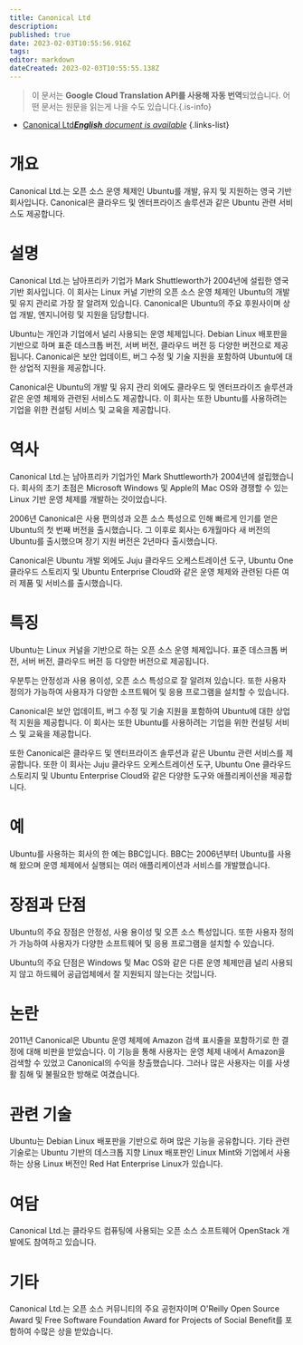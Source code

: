 ```yaml
---
title: Canonical Ltd
description: 
published: true
date: 2023-02-03T10:55:56.916Z
tags: 
editor: markdown
dateCreated: 2023-02-03T10:55:55.138Z
---
```


> 이 문서는 **Google Cloud Translation API를 사용해 자동 번역**되었습니다.
어떤 문서는 원문을 읽는게 나을 수도 있습니다.{.is-info}



- [Canonical Ltd***English** document is available*](/en/Knowledge-base/Dictionary/canonical-ltd)
{.links-list}


# 개요
Canonical Ltd.는 오픈 소스 운영 체제인 Ubuntu를 개발, 유지 및 지원하는 영국 기반 회사입니다. Canonical은 클라우드 및 엔터프라이즈 솔루션과 같은 Ubuntu 관련 서비스도 제공합니다.

# 설명
Canonical Ltd.는 남아프리카 기업가 Mark Shuttleworth가 2004년에 설립한 영국 기반 회사입니다. 이 회사는 Linux 커널 기반의 오픈 소스 운영 체제인 Ubuntu의 개발 및 유지 관리로 가장 잘 알려져 있습니다. Canonical은 Ubuntu의 주요 후원사이며 상업 개발, 엔지니어링 및 지원을 담당합니다.

Ubuntu는 개인과 기업에서 널리 사용되는 운영 체제입니다. Debian Linux 배포판을 기반으로 하며 표준 데스크톱 버전, 서버 버전, 클라우드 버전 등 다양한 버전으로 제공됩니다. Canonical은 보안 업데이트, 버그 수정 및 기술 지원을 포함하여 Ubuntu에 대한 상업적 지원을 제공합니다.

Canonical은 Ubuntu의 개발 및 유지 관리 외에도 클라우드 및 엔터프라이즈 솔루션과 같은 운영 체제와 관련된 서비스도 제공합니다. 이 회사는 또한 Ubuntu를 사용하려는 기업을 위한 컨설팅 서비스 및 교육을 제공합니다.

# 역사
Canonical Ltd.는 남아프리카 기업가인 Mark Shuttleworth가 2004년에 설립했습니다. 회사의 초기 초점은 Microsoft Windows 및 Apple의 Mac OS와 경쟁할 수 있는 Linux 기반 운영 체제를 개발하는 것이었습니다.

2006년 Canonical은 사용 편의성과 오픈 소스 특성으로 인해 빠르게 인기를 얻은 Ubuntu의 첫 번째 버전을 출시했습니다. 그 이후로 회사는 6개월마다 새 버전의 Ubuntu를 출시했으며 장기 지원 버전은 2년마다 출시했습니다.

Canonical은 Ubuntu 개발 외에도 Juju 클라우드 오케스트레이션 도구, Ubuntu One 클라우드 스토리지 및 Ubuntu Enterprise Cloud와 같은 운영 체제와 관련된 다른 여러 제품 및 서비스를 출시했습니다.

# 특징
Ubuntu는 Linux 커널을 기반으로 하는 오픈 소스 운영 체제입니다. 표준 데스크톱 버전, 서버 버전, 클라우드 버전 등 다양한 버전으로 제공됩니다.

우분투는 안정성과 사용 용이성, 오픈 소스 특성으로 잘 알려져 있습니다. 또한 사용자 정의가 가능하여 사용자가 다양한 소프트웨어 및 응용 프로그램을 설치할 수 있습니다.

Canonical은 보안 업데이트, 버그 수정 및 기술 지원을 포함하여 Ubuntu에 대한 상업적 지원을 제공합니다. 이 회사는 또한 Ubuntu를 사용하려는 기업을 위한 컨설팅 서비스 및 교육을 제공합니다.

또한 Canonical은 클라우드 및 엔터프라이즈 솔루션과 같은 Ubuntu 관련 서비스를 제공합니다. 또한 이 회사는 Juju 클라우드 오케스트레이션 도구, Ubuntu One 클라우드 스토리지 및 Ubuntu Enterprise Cloud와 같은 다양한 도구와 애플리케이션을 제공합니다.

# 예
Ubuntu를 사용하는 회사의 한 예는 BBC입니다. BBC는 2006년부터 Ubuntu를 사용해 왔으며 운영 체제에서 실행되는 여러 애플리케이션과 서비스를 개발했습니다.

# 장점과 단점
Ubuntu의 주요 장점은 안정성, 사용 용이성 및 오픈 소스 특성입니다. 또한 사용자 정의가 가능하여 사용자가 다양한 소프트웨어 및 응용 프로그램을 설치할 수 있습니다.

Ubuntu의 주요 단점은 Windows 및 Mac OS와 같은 다른 운영 체제만큼 널리 사용되지 않고 하드웨어 공급업체에서 잘 지원되지 않는다는 것입니다.

# 논란
2011년 Canonical은 Ubuntu 운영 체제에 Amazon 검색 표시줄을 포함하기로 한 결정에 대해 비판을 받았습니다. 이 기능을 통해 사용자는 운영 체제 내에서 Amazon을 검색할 수 있었고 Canonical의 수익을 창출했습니다. 그러나 많은 사용자는 이를 사생활 침해 및 불필요한 방해로 여겼습니다.

# 관련 기술
Ubuntu는 Debian Linux 배포판을 기반으로 하며 많은 기능을 공유합니다. 기타 관련 기술로는 Ubuntu 기반의 데스크톱 지향 Linux 배포판인 Linux Mint와 기업에서 사용하는 상용 Linux 버전인 Red Hat Enterprise Linux가 있습니다.

# 여담
Canonical Ltd.는 클라우드 컴퓨팅에 사용되는 오픈 소스 소프트웨어 OpenStack 개발에도 참여하고 있습니다.

# 기타
Canonical Ltd.는 오픈 소스 커뮤니티의 주요 공헌자이며 O'Reilly Open Source Award 및 Free Software Foundation Award for Projects of Social Benefit를 포함하여 수많은 상을 받았습니다.
